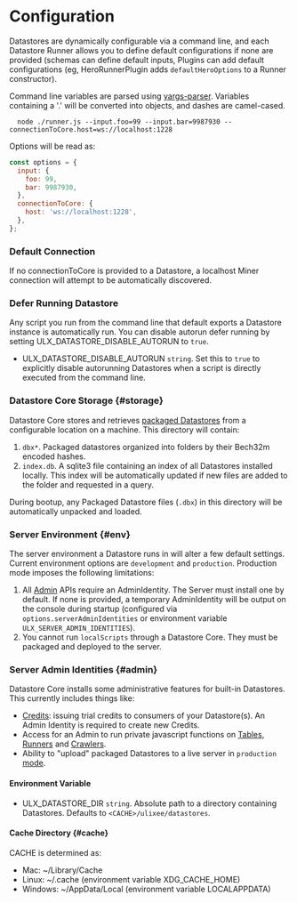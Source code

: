 # Configuration

Datastores are dynamically configurable via a command line, and each Datastore Runner allows you to define default configurations if none are provided (schemas can define default inputs, Plugins can add default configurations (eg, HeroRunnerPlugin adds `defaultHeroOptions` to a Runner constructor).

Command line variables are parsed using [yargs-parser](https://github.com/yargs/yargs-parser). Variables containing a '.' will be converted into objects, and dashes are camel-cased.

```shell
  node ./runner.js --input.foo=99 --input.bar=9987930 --connectionToCore.host=ws://localhost:1228
```

Options will be read as:

```js
const options = {
  input: {
    foo: 99,
    bar: 9987930,
  },
  connectionToCore: {
    host: 'ws://localhost:1228',
  },
};
```

### Default Connection

If no connectionToCore is provided to a Datastore, a localhost Miner connection will attempt to be automatically discovered.

### Defer Running Datastore

Any script you run from the command line that default exports a Datastore instance is automatically run. You can disable autorun defer running by setting ULX_DATASTORE_DISABLE_AUTORUN to `true`.

- ULX_DATASTORE_DISABLE_AUTORUN `string`. Set this to `true` to explicitly disable autorunning Datastores when a script is directly executed from the command line.

### Datastore Core Storage {#storage}

Datastore Core stores and retrieves [packaged Datastores](./deployment) from a configurable location on a machine. This directory will contain:

1. `dbx*`. Packaged datastores organized into folders by their Bech32m encoded hashes.
2. `index.db`. A sqlite3 file containing an index of all Datastores installed locally. This index will be automatically updated if new files are added to the folder and requested in a query.

During bootup, any Packaged Datastore files (`.dbx`) in this directory will be automatically unpacked and loaded.

### Server Environment {#env}

The server environment a Datastore runs in will alter a few default settings. Current environment options are `development` and `production`. Production mode imposes the following limitations:

1. All [Admin](#admin) APIs require an AdminIdentity. The Server must install one by default. If none is provided, a temporary AdminIdentity will be output on the console during startup (configured via `options.serverAdminIdentities` or environment variable `ULX_SERVER_ADMIN_IDENTITIES`).
2. You cannot run `localScripts` through a Datastore Core. They must be packaged and deployed to the server.

### Server Admin Identities {#admin}

Datastore Core installs some administrative features for built-in Datastores. This currently includes things like:

- [Credits](../advanced/credits.md): issuing trial credits to consumers of your Datastore(s). An Admin Identity is required to create new Credits.
- Access for an Admin to run private javascript functions on [Tables](../basics/table.md), [Runners](../basics/runner.md) and [Crawlers](../basics/crawler.md).
- Ability to "upload" packaged Datastores to a live server in `production` [mode](#env).

#### Environment Variable

- ULX_DATASTORE_DIR `string`. Absolute path to a directory containing Datastores. Defaults to `<CACHE>/ulixee/datastores`.

#### Cache Directory {#cache}

CACHE is determined as:

- Mac: ~/Library/Cache
- Linux: ~/.cache (environment variable XDG_CACHE_HOME)
- Windows: ~/AppData/Local (environment variable LOCALAPPDATA)
